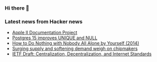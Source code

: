 ### Hi there 👋

<!--
**arashid-sh/arashid-sh** is a ✨ _special_ ✨ repository because its `README.md` (this file) appears on your GitHub profile.

Here are some ideas to get you started:

- 🔭 I’m currently working on ...
- 🌱 I’m currently learning ...
- 👯 I’m looking to collaborate on ...
- 🤔 I’m looking for help with ...
- 💬 Ask me about ...
- 📫 How to reach me: ...
- 😄 Pronouns: ...
- ⚡ Fun fact: ...
-->

### Latest news from Hacker news
<!-- BLOG-POST-LIST:START -->
- [Apple II Documentation Project](http://mirrors.apple2.org.za/Apple%20II%20Documentation%20Project/)
- [Postgres 15 improves UNIQUE and NULL](https://blog.rustprooflabs.com/2022/07/postgres-15-unique-improvement-with-null)
- [How to Do Nothing with Nobody All Alone by Yourself &lpar;2014&rpar;](https://www.themarginalian.org/2014/10/24/how-to-do-nothing-with-nobody-all-alone-by-yourself/)
- [Surging supply and softening demand weigh on chipmakers](https://www.economist.com/business/2022/07/10/after-a-turbocharged-boom-are-chipmakers-in-for-a-supersized-bust)
- [IETF Draft: Centralization, Decentralization, and Internet Standards](https://www.ietf.org/archive/id/draft-nottingham-avoiding-internet-centralization-05.html)
<!-- BLOG-POST-LIST:END -->
